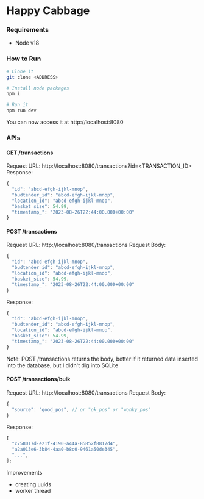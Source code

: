 # Happy Cabbage

### Requirements

- Node v18

### How to Run

```bash
# Clone it
git clone <ADDRESS>

# Install node packages
npm i

# Run it
npm run dev
```

You can now access it at http://localhost:8080

### APIs

#### GET /transactions

Request URL: http://localhost:8080/transactions?id=<TRANSACTION_ID>
Response:

```javascript
{
  "id": "abcd-efgh-ijkl-mnop",
  "budtender_id": "abcd-efgh-ijkl-mnop",
  "location_id": "abcd-efgh-ijkl-mnop",
  "basket_size": 54.99,
  "timestamp_": "2023-08-26T22:44:00.000+00:00"
}
```

#### POST /transactions

Request URL: http://localhost:8080/transactions
Request Body:

```javascript
{
  "id": "abcd-efgh-ijkl-mnop",
  "budtender_id": "abcd-efgh-ijkl-mnop",
  "location_id": "abcd-efgh-ijkl-mnop",
  "basket_size": 54.99,
  "timestamp_": "2023-08-26T22:44:00.000+00:00"
}
```

Response:

```javascript
{
  "id": "abcd-efgh-ijkl-mnop",
  "budtender_id": "abcd-efgh-ijkl-mnop",
  "location_id": "abcd-efgh-ijkl-mnop",
  "basket_size": 54.99,
  "timestamp_": "2023-08-26T22:44:00.000+00:00"
}
```

Note: POST /transactions returns the body, better if it returned data inserted into the database, but I didn't dig into SQLite

#### POST /transactions/bulk

Request URL: http://localhost:8080/transactions
Request Body:

```javascript
{
  "source": "good_pos", // or "ok_pos" or "wonky_pos"
}
```

Response:

```javascript
[
  "c758017d-e21f-4190-a44a-85852f8817d4",
  "a2a013e6-3b84-4aa0-b8c0-9461a50de345",
  "...",
];
```

Improvements

- creating uuids
- worker thread
